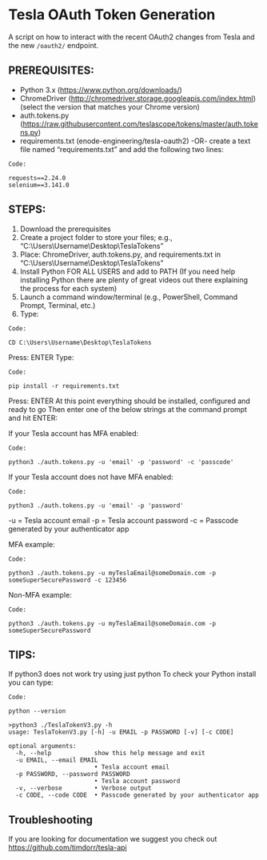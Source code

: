 # Tesla OAuth Token Generation
A script on how to interact with the recent OAuth2 changes from Tesla and the new `/oauth2/` endpoint.

## PREREQUISITES:​
- Python 3.x (https://www.python.org/downloads/)
- ChromeDriver (http://chromedriver.storage.googleapis.com/index.html) (select the version that matches your Chrome version)
- auth.tokens.py (https://raw.githubusercontent.com/teslascope/tokens/master/auth.tokens.py)
- requirements.txt (enode-engineering/tesla-oauth2) -OR- create a text file named “requirements.txt” and add the following two lines:
```
Code:

requests==2.24.0
selenium==3.141.0
```
## STEPS:​
1. Download the prerequisites
2. Create a project folder to store your files; e.g., “C:\Users\Username\Desktop\TeslaTokens”
3. Place: ChromeDriver, auth.tokens.py, and requirements.txt in “C:\Users\Username\Desktop\TeslaTokens”
4. Install Python FOR ALL USERS and add to PATH (If you need help installing Python there are plenty of great videos out there explaining the process for each system)
5. Launch a command window/terminal (e.g., PowerShell, Command Prompt, Terminal, etc.)
6. Type:
```
Code:

CD C:\Users\Username\Desktop\TeslaTokens
```
Press: ENTER
Type:
```
Code:

pip install -r requirements.txt
```
Press: ENTER
At this point everything should be installed, configured and ready to go
Then enter one of the below strings at the command prompt and hit ENTER:

If your Tesla account has MFA enabled:
```
Code:

python3 ./auth.tokens.py -u 'email' -p 'password' -c 'passcode'
```
If your Tesla account does not have MFA enabled:
```
Code:

python3 ./auth.tokens.py -u 'email' -p 'password'
```
-u = Tesla account email
-p = Tesla account password
-c = Passcode generated by your authenticator app

MFA example:
```
Code:

python3 ./auth.tokens.py -u myTeslaEmail@someDomain.com -p someSuperSecurePassword -c 123456
```
Non-MFA example:
```
Code:

python3 ./auth.tokens.py -u myTeslaEmail@someDomain.com -p someSuperSecurePassword
```
## TIPS:​
If python3 does not work try using just python
To check your Python install you can type:
```
Code:

python --version
```
```
>python3 ./TeslaTokenV3.py -h
usage: TeslaTokenV3.py [-h] -u EMAIL -p PASSWORD [-v] [-c CODE]

optional arguments:
  -h, --help            show this help message and exit
  -u EMAIL, --email EMAIL
                        • Tesla account email
  -p PASSWORD, --password PASSWORD
                        • Tesla account password
  -v, --verbose         • Verbose output
  -c CODE, --code CODE  • Passcode generated by your authenticator app
```
## Troubleshooting
If you are looking for documentation we suggest you check out https://github.com/timdorr/tesla-api

